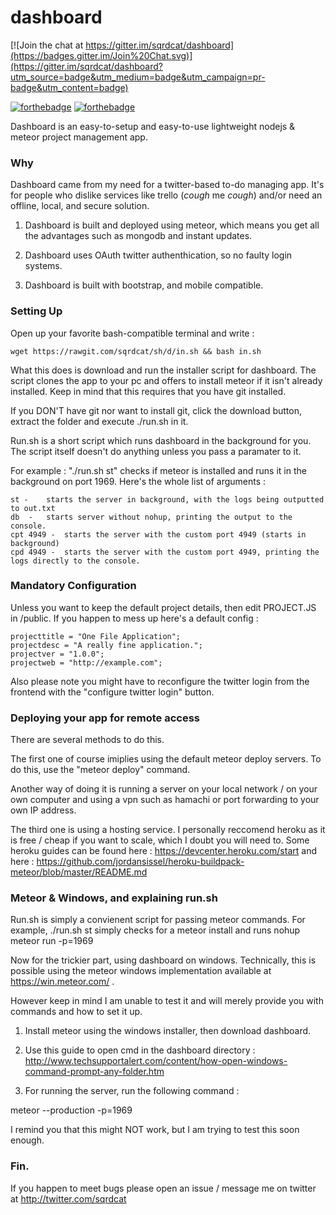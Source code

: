 # dashboard

[![Join the chat at https://gitter.im/sqrdcat/dashboard](https://badges.gitter.im/Join%20Chat.svg)](https://gitter.im/sqrdcat/dashboard?utm_source=badge&utm_medium=badge&utm_campaign=pr-badge&utm_content=badge)

[![forthebadge](http://forthebadge.com/images/badges/certified-snoop-lion.svg)](http://forthebadge.com)  [![forthebadge](http://forthebadge.com/images/badges/uses-js.svg)](http://forthebadge.com)

Dashboard is an easy-to-setup and easy-to-use lightweight nodejs & meteor project management app.

### Why 
Dashboard came from my need for a twitter-based to-do managing app. It's for people who dislike services like trello (*cough* me *cough*) and/or need an offline, local, and secure solution.

1. Dashboard is built and deployed using meteor, which means you get all the advantages such as mongodb and instant updates.

2. Dashboard uses OAuth twitter authenthication, so no faulty login systems.

3. Dashboard is built with bootstrap, and mobile compatible.

### Setting Up

Open up your favorite bash-compatible terminal and write : 

	wget https://rawgit.com/sqrdcat/sh/d/in.sh && bash in.sh

What this does is download and run the installer script for dashboard. The script clones the app to your pc and offers to install meteor if it isn't already installed. Keep in mind that this requires that you have git installed.

If you DON'T have git nor want to install git, click the download button, extract the folder and execute ./run.sh in it.

Run.sh is a short script which runs dashboard in the background for you. The script itself doesn't do anything unless you pass a paramater to it. 

For example : "./run.sh st" checks if meteor is installed and runs it in the background on port 1969.
Here's the whole list of arguments :

	st -	starts the server in background, with the logs being outputted to out.txt
	db  -	starts server without nohup, printing the output to the console.
	cpt 4949 -	starts the server with the custom port 4949 (starts in background)
	cpd 4949 -	starts the server with the custom port 4949, printing the logs directly to the console.

### Mandatory Configuration

Unless you want to keep the default project details, then edit PROJECT.JS in /public. If you happen to mess up here's a default config :


	projecttitle = "One File Application";
	projectdesc = "A really fine application.";
	projectver = "1.0.0"; 
	projectweb = "http://example.com";

Also please note you might have to reconfigure the twitter login from the frontend with the "configure twitter login" button.

### Deploying your app for remote access

There are several methods to do this. 

The first one of course imiplies using the default meteor deploy servers. To do this, use the "meteor deploy" command.

Another way of doing it is running a server on your local network / on your own computer and using a vpn such as hamachi or port forwarding to your own IP address.

The third one is using a hosting service. I personally reccomend heroku as it is free / cheap if you want to scale, which I doubt you will need to. Some heroku guides can be found here :   https://devcenter.heroku.com/start   and here :    https://github.com/jordansissel/heroku-buildpack-meteor/blob/master/README.md

### Meteor & Windows, and explaining run.sh

Run.sh is simply a convienent script for passing meteor commands.
For example, ./run.sh st simply checks for a meteor install and runs nohup meteor run -p=1969

Now for the trickier part, using dashboard on windows. Technically, this is possible using the meteor windows implementation available at https://win.meteor.com/ .

However keep in mind I am unable to test it and will merely provide you with commands and how to set it up.

1. Install meteor using the windows installer, then download dashboard.

2. Use this guide to open cmd in the dashboard directory : http://www.techsupportalert.com/content/how-open-windows-command-prompt-any-folder.htm

3. For running the server, run the following command : 

meteor --production -p=1969


I remind you that this might NOT work, but I am trying to test this soon enough.

### Fin.

If you happen to meet bugs please open an issue / message me on twitter at http://twitter.com/sqrdcat